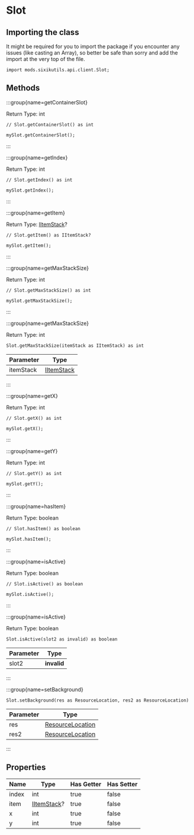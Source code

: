 # Slot

## Importing the class

It might be required for you to import the package if you encounter any issues (like casting an Array), so better be safe than sorry and add the import at the very top of the file.
```zenscript
import mods.sixikutils.api.client.Slot;
```


## Methods

:::group{name=getContainerSlot}

Return Type: int

```zenscript
// Slot.getContainerSlot() as int

mySlot.getContainerSlot();
```

:::

:::group{name=getIndex}

Return Type: int

```zenscript
// Slot.getIndex() as int

mySlot.getIndex();
```

:::

:::group{name=getItem}

Return Type: [IItemStack](/vanilla/api/item/IItemStack)?

```zenscript
// Slot.getItem() as IItemStack?

mySlot.getItem();
```

:::

:::group{name=getMaxStackSize}

Return Type: int

```zenscript
// Slot.getMaxStackSize() as int

mySlot.getMaxStackSize();
```

:::

:::group{name=getMaxStackSize}

Return Type: int

```zenscript
Slot.getMaxStackSize(itemStack as IItemStack) as int
```

| Parameter |                    Type                    |
|-----------|--------------------------------------------|
| itemStack | [IItemStack](/vanilla/api/item/IItemStack) |


:::

:::group{name=getX}

Return Type: int

```zenscript
// Slot.getX() as int

mySlot.getX();
```

:::

:::group{name=getY}

Return Type: int

```zenscript
// Slot.getY() as int

mySlot.getY();
```

:::

:::group{name=hasItem}

Return Type: boolean

```zenscript
// Slot.hasItem() as boolean

mySlot.hasItem();
```

:::

:::group{name=isActive}

Return Type: boolean

```zenscript
// Slot.isActive() as boolean

mySlot.isActive();
```

:::

:::group{name=isActive}

Return Type: boolean

```zenscript
Slot.isActive(slot2 as invalid) as boolean
```

| Parameter |    Type     |
|-----------|-------------|
| slot2     | **invalid** |


:::

:::group{name=setBackground}

```zenscript
Slot.setBackground(res as ResourceLocation, res2 as ResourceLocation)
```

| Parameter |                            Type                            |
|-----------|------------------------------------------------------------|
| res       | [ResourceLocation](/vanilla/api/resource/ResourceLocation) |
| res2      | [ResourceLocation](/vanilla/api/resource/ResourceLocation) |


:::


## Properties

| Name  |                    Type                     | Has Getter | Has Setter |
|-------|---------------------------------------------|------------|------------|
| index | int                                         | true       | false      |
| item  | [IItemStack](/vanilla/api/item/IItemStack)? | true       | false      |
| x     | int                                         | true       | false      |
| y     | int                                         | true       | false      |


